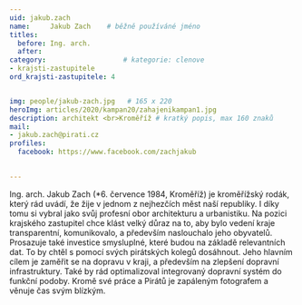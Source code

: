 ```yaml
---
uid: jakub.zach
name:     Jakub Zach  	# běžně používáné jméno
titles:
  before: Ing. arch.
  after:
category:                   # kategorie: clenove
- krajsti-zastupitele
ord_krajsti-zastupitele: 4


img: people/jakub-zach.jpg   # 165 x 220
heroImg: articles/2020/kampan20/zahajenikampan1.jpg
description: architekt <br>Kroměříž # kratký popis, max 160 znaků
mail:
- jakub.zach@pirati.cz
profiles:
  facebook: https://www.facebook.com/zachjakub
 

---
```


Ing. arch. Jakub Zach (*6. července 1984, Kroměříž) je kroměřížský rodák, který rád uvádí, že žije v jednom z nejhezčích měst naší republiky. I díky tomu si vybral jako svůj profesní obor architekturu a urbanistiku. Na pozici krajského zastupitel chce klást velký důraz na to, aby bylo vedení kraje transparentní, komunikovalo, a především naslouchalo jeho obyvatelů. Prosazuje také investice smysluplné, které budou na základě relevantních dat. To by chtěl s pomocí svých pirátských kolegů dosáhnout. Jeho hlavním cílem je zaměřit se na dopravu v kraji, a především na zlepšení dopravní infrastruktury. Také by rád optimalizoval integrovaný dopravní systém do funkční podoby. Kromě své práce a Pirátů je zapáleným fotografem a věnuje čas svým blízkým.

